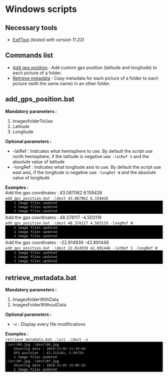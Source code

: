 # Windows scripts

## Necessary tools

- [ExifTool](http://owl.phy.queensu.ca/~phil/exiftool/) _(tested with version 11.23)_

## Commands list

- [Add gps position](##add_gps_position.bat) : Add custom gps position (latitude and longitude) to each picture of a folder.  
- [Retrieve metadata](##retrieve_metadata.bat) : Copy metadata for each picture of a folder to each picture (with the same name) in an other folder.

## add_gps_position.bat

**Mandatory parameters :**

1. ImagesfolderToUse  
2. Latitude  
3. Longitude  

**Optional parameters :**

- -latRef : Indicates what hemisphere to use. By default the script use north hemisphere, if the latitude is negative use `-latRef S` and the absolute value of latitude  
- -longRef : Indicates what longitude axis to use. By default the script use east axis, if the longitude is negative use `-longRef W` and the absolute value of longitude  

**Examples :**  
Add the gps coordinates : 43.087062 6.159426  
`add_gps_position.bat .\dest 43.087062 6.159426`  
 ![example-add_gps_result](imgs/example-add_gps_result.jpg)  
Add the gps coordinates : 48.378117 -4.503119  
`add_gps_position.bat .\dest 48.378117 4.503119 -longRef W`  
 ![example-add_gps_result](imgs/example-add_gps_result.jpg)  
Add the gps coordinates : -22.814939 -42.891446  
`add_gps_position.bat .\dest 22.814939 42.891446 -latRef S -longRef W`  
 ![example-add_gps_result](imgs/example-add_gps_result.jpg)  

## retrieve_metadata.bat

**Mandatory parameters :**

1. ImagesfolderWithData  
2. ImagesFolderWithoutData

**Optional parameters :**

- -v : Display every file modifications

**Examples :**  
`retrieve_metadata.bat .\src .\dest -v`
 ![example-retrieve_metadata_verbose](imgs/example-retrieve_metadata_verbose.jpg)  